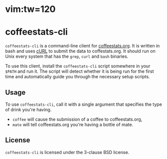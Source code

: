 # vim:tw=120
coffeestats-cli
===============

`coffeestats-cli` is a command-line client for [coffeestats.org](https://coffeestats.org). It is written in bash and
uses [cURL](http://curl.haxx.se/) to submit the data to coffestats.org. It should run on Unix every system that has the
`grep`, `curl` and `bash` binaries.

To use this client, install the `coffeestats-cli` script somewhere in your `$PATH` and run it. The script will detect
whether it is being run for the first time and automatically guide you through the necessary setup scripts.

Usage
-----
To use `coffeestats-cli`, call it with a single argument that specifies the type of drink you're having.

 - `coffee` will cause the submission of a coffee to coffeestats.org,
 - `mate` will tell coffeestats.org you're having a bottle of mate.

License
-------
`coffeestats-cli` is licensed under the 3-clause BSD license.
